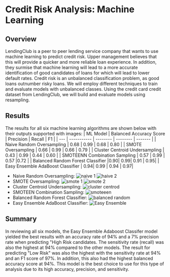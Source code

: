 # Credit Risk Analysis: Machine Learning
## Overview
LendingClub is a peer to peer lending service company that wants to use machine learning to predict credit risk. Upper management believes that this will provide a quicker and more reliable loan experience. In addition, they surmise that machine learning will lead to a more accurate identification of good candidates of loans for which will lead to lower default rates. Credit risk is an unbalanced classification problem, as good loans outnumber risky loans. We will employ different techniques to train and evaluate models with unbalanced classes. Using the credit card credit dataset from LendingClub, we will build and evaluate models using resampling.
## Results
The results for all six machine learning algorithms are shown below with their outputs supported with images:
| ML Model | Balanced Accuracy Score | Precision | Recall | F1 |
| --- | ----------- | -------- | -------- | ------- |
| Naive Random Oversampling | 0.68 | 0.99 | 0.68 | 0.80 |
| SMOTE Oversampling | 0.66 | 0.99 | 0.66 | 0.79 |
| Cluster Centroid Undersampling | 0.43 | 0.99 | 0.44 | 0.60 |
| SMOTEENN Combination Sampling | 0.57 | 0.99 | 0.57 |0.72 |
| Balanced Random Forest Classifier |0.90| 0.99| 0.91 | 0.95|
| Easy Ensemble AdaBoost Classifier | 0.94| 0.99 | 0.94 | 0.97|
* Naive Random Oversampling:
![naive 1](https://user-images.githubusercontent.com/92230478/153733975-98009b95-6fa4-4f78-8fb4-f57f2d3e45f5.PNG)
![haive 2](https://user-images.githubusercontent.com/92230478/153733977-68283c57-4d2e-4bcc-bb41-4db49544ed0d.PNG)
* SMOTE Oversampling:
![smote 1](https://user-images.githubusercontent.com/92230478/153734009-14893c1a-dcdb-4c9e-9828-79501c0d28a8.PNG)
![smote 2](https://user-images.githubusercontent.com/92230478/153734011-d59a6ada-1115-48dc-a788-f6c06a89e3fc.PNG)
* Cluster Centroid Undersampling:
![cluster centrod](https://user-images.githubusercontent.com/92230478/153734053-c75608c7-7118-4848-9bc7-cf1f6368e6c0.PNG)
* SMOTEEN Combination Sampling:
![smoteeen](https://user-images.githubusercontent.com/92230478/153734072-850289fe-8dfd-4f6d-b60a-b6c57998a9d5.PNG)
* Balanced Random Forest Classifier:
![balanced random](https://user-images.githubusercontent.com/92230478/153734108-5b9d08a4-f9d7-4368-9bd8-779063b5aa83.PNG)
* Easy Ensemble AdaBoost Classifier:
![Easy Ensemble](https://user-images.githubusercontent.com/92230478/153734113-d8eab828-cfcc-4949-8819-29de1651fc72.PNG)

## Summary
In reviewing all six models, the Easy Ensemble Adaboost Classifer model yielded the best results with an accuracy rate of 94% and a 7% precision rate when predicting "High Risk candidates. The sensitivity rate (recall) was also the highest at 94% compared to the other models. The result for predicting "Low Risk" was also the highest with the sensitivity rate at 94% and an F1 score of 97%. In addition, this also had the highest balanced accuracy score at 94%. This model is the best choice to use for this type of analysis due to its high accuracy, precision, and sensitivity.
